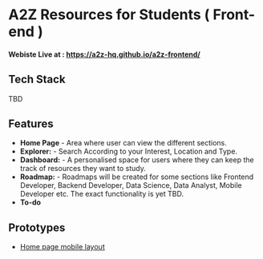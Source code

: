# A2Z Resources for Students ( Front-end ) 

#### Webiste Live at : https://a2z-hq.github.io/a2z-frontend/

## Tech Stack 
TBD

## Features
- **Home Page** - Area where user can view the different sections. 
- **Explorer:** - Search According to your Interest, Location and Type.
- **Dashboard:** - A personalised space for users where they can keep the track of resources they want to study.
- **Roadmap:** - Roadmaps will be created for some sections like Frontend Developer, Backend Developer, Data Science, Data 
                 Analyst, Mobile Developer etc. The exact functionality is yet TBD.
- **To-do**

## Prototypes
- [Home page mobile layout](https://www.figma.com/proto/VfVtvA8BzVXmDcCGCgj2kR2k/MockUp-Page-1-Mobile-v1.0?node-id=3%3A2&scaling=scale-down)
